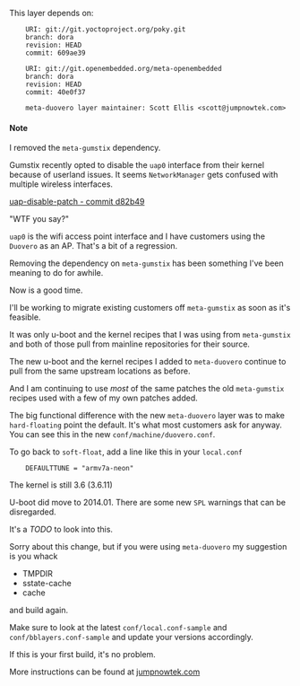 This layer depends on:

        URI: git://git.yoctoproject.org/poky.git
        branch: dora
        revision: HEAD
        commit: 609ae39 

        URI: git://git.openembedded.org/meta-openembedded
        branch: dora
        revision: HEAD
        commit: 40e0f37

        meta-duovero layer maintainer: Scott Ellis <scott@jumpnowtek.com>

#### Note 

I removed the `meta-gumstix` dependency.

Gumstix recently opted to disable the `uap0` interface from their
kernel because of userland issues. It seems `NetworkManager` gets
confused with multiple wireless interfaces.

[uap-disable-patch - commit d82b49][uap-disable-patch]

"WTF you say?"

`uap0` is the wifi access point interface and I have customers
using the `Duovero` as an AP. That's a bit of a regression.

Removing the dependency on `meta-gumstix` has been something I've 
been meaning to do for awhile.  

Now is a good time.

I'll be working to migrate existing customers off 
`meta-gumstix` as soon as it's feasible.

It was only u-boot and the kernel recipes that I was using from
`meta-gumstix` and both of those pull from mainline repositories
for their source.

The new u-boot and the kernel recipes I added to `meta-duovero` 
continue to pull from the same upstream locations as before.

And I am continuing to use *most* of the same patches the old 
`meta-gumstix` recipes used with a few of my own patches added.

The big functional difference with the new `meta-duovero` layer
was to make `hard-floating` point the default. It's what most 
customers ask for anyway. You can see this in the new 
`conf/machine/duovero.conf`.

To go back to `soft-float`, add a line like this in your 
`local.conf`

        DEFAULTTUNE = "armv7a-neon"

The kernel is still 3.6 (3.6.11)

U-boot did move to 2014.01. There are some new `SPL` warnings that
can be disregarded. 

It's a *TODO* to look into this.

Sorry about this change, but if you were using `meta-duovero` my 
suggestion is you whack

* TMPDIR
* sstate-cache
* cache
  
and build again.

Make sure to look at the latest `conf/local.conf-sample` and
`conf/bblayers.conf-sample` and update your versions accordingly.

If this is your first build, it's no problem.

More instructions can be found at [jumpnowtek.com][duovero-yocto-build]

[uap-disable-patch]: https://github.com/gumstix/meta-gumstix/commit/d82b49bfbbd4e35271ab928f1217636f86725d95
[duovero-yocto-build]: http://www.jumpnowtek.com/gumstix/duovero/Duovero-Systems-with-Yocto.html

